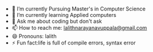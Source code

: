 ###

- 🔭 I’m currently Pursuing Master's in Computer Science
- 🌱 I’m currently learning Applied computers
- 💬 Ask me about coding but don't ask
- 📫 How to reach me: lalithnarayanavuppala@gmail.com
- 😄 Pronouns: lalith
- ⚡ Fun fact:life is full of compile errors, syntax error
<!--
**Lalith143kl/Lalith143kl** is a ✨ _special_ ✨ repository because its `README.md` (this file) appears on your GitHub profile.

Here are some ideas to get you started:.
